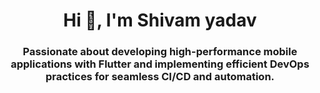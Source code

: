 <h1 align="center">Hi 👋, I'm Shivam yadav</h1>
<h3 align="center">Passionate about developing high-performance mobile applications with Flutter and implementing efficient DevOps practices for seamless CI/CD and automation.</h3>



